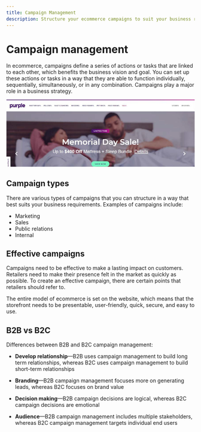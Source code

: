 ```yaml
---
title: Campaign Management
description: Structure your ecommerce campaigns to suit your business requirements.
---
```


# Campaign management

In ecommerce, campaigns define a series of actions or tasks that are linked to each other, which benefits the business vision and goal. You can set up these actions or tasks in a way that they are able to function individually, sequentially, simultaneously, or in any combination. Campaigns play a major role in a business strategy.

![Example campaign image](../../assets/playbooks/campaign-example.png)

## Campaign types

There are various types of campaigns that you can structure in a way that best suits your business requirements. Examples of campaigns include:

- Marketing
- Sales
- Public relations
- Internal

## Effective campaigns

Campaigns need to be effective to make a lasting impact on customers. Retailers need to make their presence felt in the market as quickly as possible. To create an effective campaign, there are certain points that retailers should refer to.

The entire model of ecommerce is set on the website, which means that the storefront needs to be presentable, user-friendly, quick, secure, and easy to use.

## B2B vs B2C

Differences between B2B and B2C campaign management:

- **Develop relationship**—B2B uses campaign management to build long term relationships, whereas B2C uses campaign management to build short-term relationships

- **Branding**—B2B campaign management focuses more on generating leads, whereas B2C focuses on brand value

- **Decision making**—B2B campaign decisions are logical, whereas B2C campaign decisions are emotional

- **Audience**—B2B campaign management includes multiple stakeholders, whereas B2C campaign management targets individual end users
